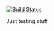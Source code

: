 [![Build Status](https://travis-ci.org/Signereno/sdk-ci-test.svg?branch=master)](https://travis-ci.org/Signereno/sdk-ci-test)

Just testing stuff